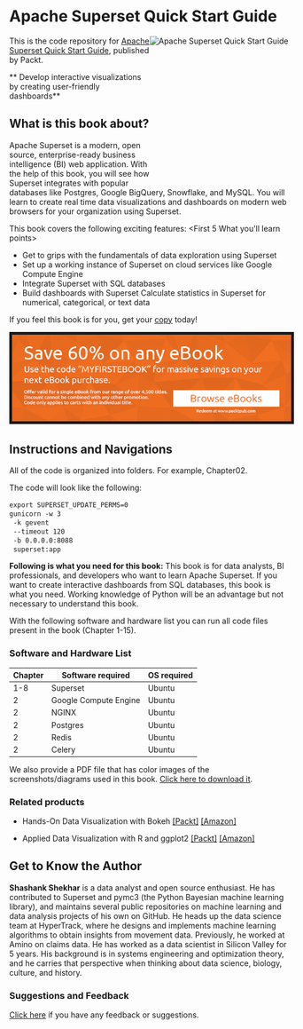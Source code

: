 # Apache Superset Quick Start Guide

<a href="https://www.packtpub.com/big-data-and-business-intelligence/apache-superset-quick-start-guide?utm_source=github&utm_medium=repository&utm_campaign=9781788992244"><img src="https://dz13w8afd47il.cloudfront.net/sites/default/files/imagecache/ppv4_main_book_cover/B10300_0.png" alt="Apache Superset Quick Start Guide" height="256px" align="right"></a>

This is the code repository for [Apache Superset Quick Start Guide](https://www.packtpub.com/big-data-and-business-intelligence/apache-superset-quick-start-guide?utm_source=github&utm_medium=repository&utm_campaign=9781788992244), published by Packt.

**	Develop interactive visualizations by creating user-friendly dashboards**

## What is this book about?
Apache Superset is a modern, open source, enterprise-ready business intelligence (BI) web application. With the help of this book, you will see how Superset integrates with popular databases like Postgres, Google BigQuery, Snowflake, and MySQL. You will learn to create real time data visualizations and dashboards on modern web browsers for your organization using Superset.

This book covers the following exciting features: <First 5 What you'll learn points>
* Get to grips with the fundamentals of data exploration using Superset
* Set up a working instance of Superset on cloud services like Google Compute Engine
* Integrate Superset with SQL databases
* Build dashboards with Superset
 Calculate statistics in Superset for numerical, categorical, or text data

If you feel this book is for you, get your [copy](https://www.amazon.com/dp/1788992245) today!

<a href="https://www.packtpub.com/?utm_source=github&utm_medium=banner&utm_campaign=GitHubBanner"><img src="https://raw.githubusercontent.com/PacktPublishing/GitHub/master/GitHub.png" 
alt="https://www.packtpub.com/" border="5" /></a>


## Instructions and Navigations
All of the code is organized into folders. For example, Chapter02.

The code will look like the following:
```
export SUPERSET_UPDATE_PERMS=0 
gunicorn -w 3 
 -k gevent 
 --timeout 120 
 -b 0.0.0.0:8088 
 superset:app
```

**Following is what you need for this book:**
This book is for data analysts, BI professionals, and developers who want to learn Apache Superset. If you want to create interactive dashboards from SQL databases, this book is what you need. Working knowledge of Python will be an advantage but not necessary to understand this book.

With the following software and hardware list you can run all code files present in the book (Chapter 1-15).

### Software and Hardware List

| Chapter  | Software required                   | OS required |                      
| -------- | ------------------------------------| ------------|
| 1-8      | Superset                            | Ubuntu      |                       
| 2        | Google Compute Engine               | Ubuntu      |
| 2        | NGINX                               | Ubuntu      |
| 2        | Postgres                            | Ubuntu      |
| 2        |Redis                                | Ubuntu      |
| 2        | Celery                              | Ubuntu      |



We also provide a PDF file that has color images of the screenshots/diagrams used in this book. [Click here to download it]( https://www.packtpub.com/sites/default/files/downloads/9781788992244_ColorImages.pdf).


### Related products <Other books you may enjoy>
* Hands-On Data Visualization with Bokeh [[Packt]](https://www.packtpub.com/big-data-and-business-intelligence/hands-data-visualization-bokeh?utm_source=github&utm_medium=repository&utm_campaign=9781789135404) [[Amazon]](https://www.amazon.com/dp/1789135400)

* Applied Data Visualization with R and ggplot2 [[Packt]](https://www.packtpub.com/big-data-and-business-intelligence/applied-data-visualization-r-and-ggplot2?utm_source=github&utm_medium=repository&utm_campaign=9781789612158) [[Amazon]](https://www.amazon.com/dp/1789612152)

## Get to Know the Author
**Shashank Shekhar** is a data analyst and open source enthusiast. He has contributed to Superset and pymc3 (the Python Bayesian machine learning library), and maintains several public repositories on machine learning and data analysis projects of his own on GitHub. He heads up the data science team at HyperTrack, where he designs and implements machine learning algorithms to obtain insights from movement data. Previously, he worked at Amino on claims data. He has worked as a data scientist in Silicon Valley for 5 years. His background is in systems engineering and optimization theory, and he carries that perspective when thinking about data science, biology, culture, and history.



### Suggestions and Feedback
[Click here](https://docs.google.com/forms/d/e/1FAIpQLSdy7dATC6QmEL81FIUuymZ0Wy9vH1jHkvpY57OiMeKGqib_Ow/viewform) if you have any feedback or suggestions.
